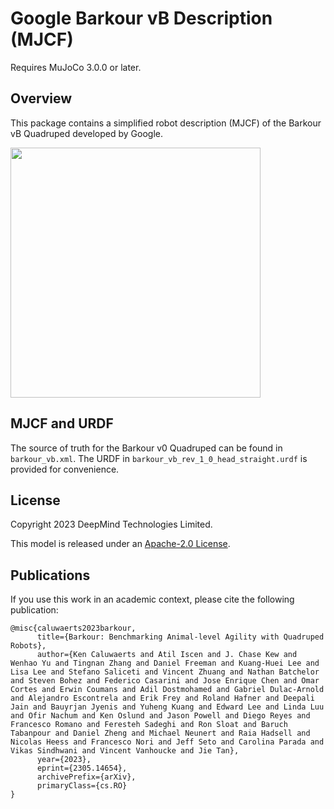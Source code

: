 # Google Barkour vB Description (MJCF)

Requires MuJoCo 3.0.0 or later.

## Overview

This package contains a simplified robot description (MJCF) of the Barkour vB Quadruped developed by Google.

<p float="left">
  <img src="barkour_vb.png" width="400">
</p>

## MJCF and URDF

The source of truth for the Barkour v0 Quadruped can be found in `barkour_vb.xml`. The URDF in `barkour_vb_rev_1_0_head_straight.urdf` is provided for convenience.

## License

Copyright 2023 DeepMind Technologies Limited.

This model is released under an [Apache-2.0 License](LICENSE).

## Publications

If you use this work in an academic context, please cite the following publication:

    @misc{caluwaerts2023barkour,
          title={Barkour: Benchmarking Animal-level Agility with Quadruped Robots},
          author={Ken Caluwaerts and Atil Iscen and J. Chase Kew and Wenhao Yu and Tingnan Zhang and Daniel Freeman and Kuang-Huei Lee and Lisa Lee and Stefano Saliceti and Vincent Zhuang and Nathan Batchelor and Steven Bohez and Federico Casarini and Jose Enrique Chen and Omar Cortes and Erwin Coumans and Adil Dostmohamed and Gabriel Dulac-Arnold and Alejandro Escontrela and Erik Frey and Roland Hafner and Deepali Jain and Bauyrjan Jyenis and Yuheng Kuang and Edward Lee and Linda Luu and Ofir Nachum and Ken Oslund and Jason Powell and Diego Reyes and Francesco Romano and Feresteh Sadeghi and Ron Sloat and Baruch Tabanpour and Daniel Zheng and Michael Neunert and Raia Hadsell and Nicolas Heess and Francesco Nori and Jeff Seto and Carolina Parada and Vikas Sindhwani and Vincent Vanhoucke and Jie Tan},
          year={2023},
          eprint={2305.14654},
          archivePrefix={arXiv},
          primaryClass={cs.RO}
    }
